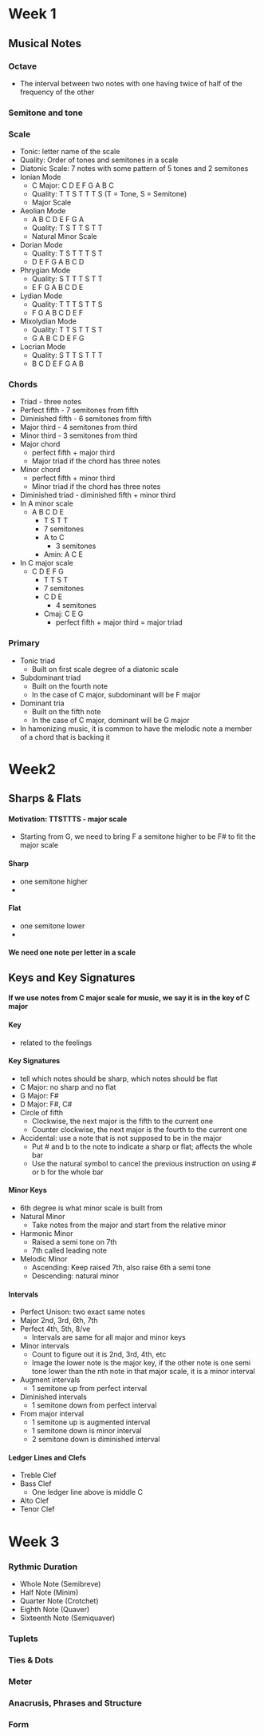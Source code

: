 # Week 1
## Musical Notes
### Octave
- The interval between two notes with one having twice of half of the frequency of the other

### Semitone and tone
### Scale
- Tonic: letter name of the scale
- Quality: Order of tones and semitones in a scale
- Diatonic Scale: 7 notes with some pattern of 5 tones and 2 semitones
- Ionian Mode
	- C Major: C D E F G A B C
	- Quality: T T S T T T S (T = Tone, S = Semitone)
	- Major Scale
- Aeolian Mode
	- A B C D E F G A
	- Quality: T S T T S T T
	- Natural Minor Scale
- Dorian Mode
	- Quality: T S T T T S T
	- D E F G A B C D
- Phrygian Mode
	- Quality: S T T T S T T
	- E F G A B C D E
- Lydian Mode
	- Quality: T T T S T T S
	- F G A B C D E F
- Mixolydian Mode
	- Quality: T T S T T S T
	- G A B C D E F G
- Locrian Mode
	- Quality: S T T S T T T
	- B C D E F G A B
### Chords
- Triad - three notes
- Perfect fifth - 7 semitones from fifth
- Diminished fifth - 6 semitones from fifth
- Major third - 4 semitones from third
- Minor third - 3 semitones from third
- Major chord
	- perfect fifth + major third
	- Major triad if the chord has three notes
- Minor chord
	- perfect fifth + minor third
	- Minor triad if the chord has three notes
- Diminished triad - diminished fifth + minor third
- In A minor scale
	- A B C D E
		- T S T T
		- 7 semitones
		- A to C
			- 3 semitones
		- Amin: A C E
- In C major scale
	- C D E F G
		- T T S T
		- 7 semitones
		- C D E
			- 4 semitones
		- Cmaj: C E G
			- perfect fifth + major third = major triad
### Primary
- Tonic triad
	- Built on first scale degree of a diatonic scale
- Subdominant triad
	- Built on the fourth note
	- In the case of C major, subdominant will be F major
- Dominant tria
	- Built on the fifth note
	- In the case of C major, dominant will be G major
- In hamonizing music, it is common to have the melodic note a member of a chord that is backing it

# Week2
## Sharps & Flats
#### Motivation: TTSTTTS - major scale
- Starting from G, we need to bring F a semitone higher to be F# to fit the major scale

#### Sharp
- one semitone higher
- 
#### Flat
- one semitone lower
- 
#### We need one note per letter in a scale

## Keys and Key Signatures
#### If we use notes from C major scale for music, we say it is in the key of C major
#### Key
- related to the feelings
#### Key Signatures
- tell which notes should be sharp, which notes should be flat
- C Major: no sharp and no flat
- G Major: F#
- D Major: F#, C#
- Circle of fifth
  - Clockwise, the next major is the fifth to the current one
  - Counter clockwise, the next major is the fourth to the current one
- Accidental: use a note that is not supposed to be in the major
  - Put # and b to the note to indicate a sharp or flat; affects the whole bar
  - Use the natural symbol to cancel the previous instruction on using # or b for the whole bar

#### Minor Keys
- 6th degree is what minor scale is built from
- Natural Minor
  - Take notes from the major and start from the relative minor
- Harmonic Minor
  - Raised a semi tone on 7th
  - 7th called leading note 
- Melodic Minor
  - Ascending: Keep raised 7th, also raise 6th a semi tone
  - Descending: natural minor

#### Intervals
- Perfect Unison: two exact same notes
- Major 2nd, 3rd, 6th, 7th
- Perfect 4th, 5th, 8/ve
   - Intervals are same for all major and minor keys
- Minor intervals
   - Count to figure out it is 2nd, 3rd, 4th, etc
   - Image the lower note is the major key, if the other note is one semi tone lower than the nth note in that major scale, it is a minor interval
- Augment intervals
   - 1 semitone up from perfect interval
- Diminished intervals
   - 1 semitone down from perfect interval
- From major interval
   - 1 semitone up is augmented interval
   - 1 semitone down is minor interval
   - 2 semitone down is diminished interval

#### Ledger Lines and Clefs
- Treble Clef
- Bass Clef
   - One ledger line above is middle C
- Alto Clef
- Tenor Clef

# Week 3
### Rythmic Duration
- Whole Note (Semibreve)
- Half Note (Minim)
- Quarter Note (Crotchet)
- Eighth Note (Quaver)
- Sixteenth Note (Semiquaver)
### Tuplets
### Ties & Dots
### Meter
### Anacrusis, Phrases and Structure
### Form
